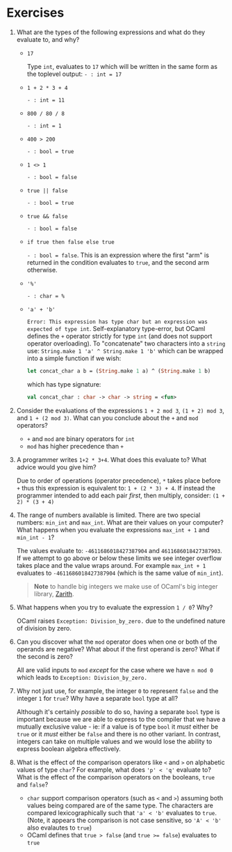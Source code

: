 # Exercises

1. What are the types of the following expressions and what do they evaluate to, and why?
    - `17`
      
        Type `int`, evaluates to `17` which will be written in the same form as the toplevel output: `- : int = 17`

    -  `1 + 2 * 3 + 4`

        `- : int = 11`

    - `800 / 80 / 8`

        `- : int = 1`
    
    - `400 > 200`

        `- : bool = true`

    - `1 <> 1`

        `- : bool = false`
    
    - `true || false`

        `- : bool = true`
    
    - `true && false`

        `- : bool = false`
    
    - `if true then false else true`

        `- : bool = false`. This is an expression where the first "arm" is returned in the condition evaluates to `true`, and the second arm otherwise.

    - `'%'`

        `- : char = %`

    - `'a' + 'b'`

        `Error: This expression has type char but an expression was expected of type int`. Self-explanatory type-error, but OCaml defines the `+` operator strictly for type `int` (and does not support operator overloading). To "concatenate" two characters into a `string` use: `String.make 1 'a' ^ String.make 1 'b'` which can be wrapped into a simple function if we wish:

        ```ocaml
        let concat_char a b = (String.make 1 a) ^ (String.make 1 b)
        ```

        which has type signature:

        ```ocaml
        val concat_char : char -> char -> string = <fun>
        ```

2. Consider the evaluations of the expressions `1 + 2 mod 3`, `(1 + 2) mod 3`, and `1 + (2 mod 3)`. What can you conclude about the `+` and `mod` operators?

    - `+` and `mod` are binary operators for `int`
    - `mod` has higher precedence than `+`

3. A programmer writes `1+2 * 3+4`. What does this evaluate to? What advice would you give him?

    Due to order of operations (operator precedence), `*` takes place before `+` thus this expression is equivalent to: `1 + (2 * 3) + 4`. If instead the programmer intended to add each pair _first_, then multiply, consider: `(1 + 2) * (3 + 4)`

4. The range of numbers available is limited. There are two special numbers: `min_int` and `max_int`. What are their values on your computer? What happens when you evaluate the expressions `max_int + 1` and `min_int - 1`?

    The values evaluate to: `-4611686018427387904` and `4611686018427387903`. If we attempt to go above or below these limits we see integer overflow takes place and the value wraps around. For example `max_int + 1` evaluates to `-4611686018427387904` (which is the same value of `min_int`).

    > __Note__ to handle big integers we make use of OCaml's big integer library, [Zarith](https://antoinemine.github.io/Zarith/doc/latest/Z.html).

5. What happens when you try to evaluate the expression `1 / 0`? Why?

    OCaml raises `Exception: Division_by_zero.` due to the undefined nature of division by zero.

6. Can you discover what the `mod` operator does when one or both of the operands are negative? What about if the first operand is zero? What if the second is zero?

    All are valid inputs to `mod` *except* for the case where we have `n mod 0` which leads to `Exception: Division_by_zero.`

7. Why not just use, for example, the integer `0` to represent `false` and the integer `1` for `true`? Why have a separate `bool` type at all?

    Although it's certainly _possible_ to do so, having a separate `bool` type is important because we are able to express to the compiler that we have a mutually exclusive value - ie: if a value is of type `bool` it *must* either be `true` or it *must* either be `false` and there is no other variant. In contrast, integers can take on multiple values and we would lose the ability to express boolean algebra effectively.

8. What is the effect of the comparison operators like `<` and `>` on alphabetic values of type `char`? For example, what does `'p' < 'q'` evaluate to? What is the effect of the comparison operators on the booleans, `true` and `false`?

    - `char` support comparison operators (such as `<` and `>`) assuming both values being compared are of the same type. The characters are compared lexicographically such that `'a' < 'b'` evaluates to `true`. (Note, it appears the comparison is not case sensitive, so `'A' < 'b'` also evalautes to `true`)
    - OCaml defines that `true > false` (and `true >= false`) evaluates to `true`

